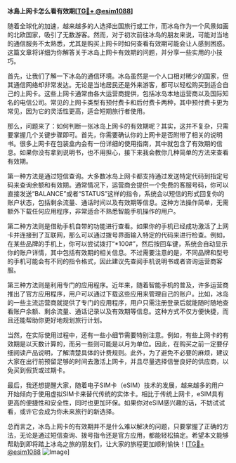 **冰島上网卡怎么看有效期[[TG💪+ @esim1088](https://t.me/s/esim1088)]**

随着全球化的加速，越来越多的人选择出国旅行或工作，而冰岛作为一个风景如画的北欧国家，吸引了无数游客。然而，对于初次前往冰岛的朋友来说，可能对当地的通信服务不太熟悉，尤其是购买上网卡时如何查看有效期可能会让人感到困惑。这篇文章将详细为你解答关于冰岛上网卡有效期的问题，并分享一些实用的小技巧。

首先，让我们了解一下冰岛的通信环境。冰岛虽然是一个人口相对稀少的国家，但其通信网络却非常发达。无论是当地居民还是外来游客，都可以轻松购买到适合自己的上网卡。这些上网卡通常由各大运营商提供，包括冰岛本地运营商以及国际知名的电信公司。常见的上网卡类型有预付费卡和后付费卡两种，其中预付费卡更为常见，因为它的灵活性更高，适合短期旅行者使用。

那么，问题来了：如何判断一张冰岛上网卡的有效期呢？其实，这并不复杂，只需要掌握几个关键步骤即可。首先，你需要确认你的上网卡是否附带了相关的说明书。很多上网卡在包装盒内会有一份详细的使用指南，其中就包含了有效期的信息。如果你没有拿到说明书，也不用担心，接下来我会教你几种简单的方法来查看有效期。

第一种方法是通过短信查询。大多数冰岛上网卡都支持通过发送特定代码到指定号码来查询余额和有效期。通常情况下，运营商会提供一个免费的客服号码，你可以直接发送“BALANCE”或者“STATUS”这样的指令，系统会以短信的形式回复你的账户状态，包括剩余流量、通话时间以及有效期等信息。这种方法操作简单，无需额外下载任何应用程序，非常适合不熟悉智能手机操作的用户。

第二种方法则是借助手机自带的功能进行查看。如果你的手机已经成功激活了上网卡并连接到了互联网，那么可以通过拨号界面输入特定的代码来进行检查。例如，在某些品牌的手机上，你可以尝试拨打“*100#”，然后按回车键，系统会自动显示你的账户详情，其中包括有效期的相关信息。不过需要注意的是，不同品牌和型号的手机可能会有不同的指令格式，因此建议先查阅手机说明书或者咨询运营商客服。

第三种方法则是利用专门的应用程序。近年来，随着智能手机的普及，许多运营商推出了官方应用程序，用户可以通过下载这些应用来管理自己的账户。比如，冰岛的一些主流运营商就提供了专门的应用程序，用户只需注册登录后就能随时随地查看账户余额、剩余流量、通话记录以及有效期等信息。这种方式不仅方便快捷，而且还能帮助你更好地规划旅行计划。

当然，在实际使用过程中，还有一些小细节需要特别注意。例如，有些上网卡的有效期是以天数计算的，而另一些则可能是以月为单位。因此，在购买之前一定要仔细阅读产品说明，了解清楚具体的计费规则。此外，为了避免不必要的麻烦，建议大家在出行前预留足够的时间去激活上网卡，并且尽量选择信誉良好的供应商，以免买到假货或过期卡。

最后，我还想提醒大家，随着电子SIM卡（eSIM）技术的发展，越来越多的用户开始倾向于使用虚拟SIM卡来替代传统的实体卡。相比于传统上网卡，eSIM具有更高的便捷性和安全性，同时也更加环保。如果你对eSIM感兴趣的话，不妨试试看，或许它会成为你未来旅行的新选择。

总而言之，冰岛上网卡的有效期并不是什么难以解决的问题，只要掌握了正确的方法，无论是通过短信查询、拨号指令还是官方应用，都能轻松搞定。希望本文能够帮助到即将踏上冰岛之旅的朋友们，让大家的旅程更加顺利愉快！[[TG💪+ @esim1088](https://t.me/s/esim1088) ![Image](https://i.postimg.cc/4NQfJmqS/Snipaste-2025-05-13-00-14-12.png)]
